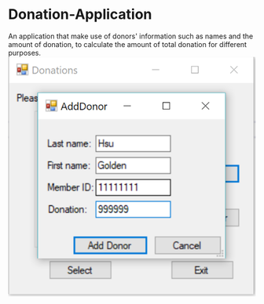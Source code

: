 # Donation-Application
An application that make use of donors' information such as names and the amount of donation, to calculate the amount of total donation for different purposes. 
![alt tag](./Screenshots/add-donor.png "Description goes here")
